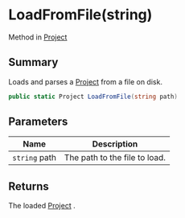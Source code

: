 # LoadFromFile(string)

Method in [Project](./)

## Summary

Loads and parses a [Project](./) from a file on disk.

```csharp
public static Project LoadFromFile(string path)
```

## Parameters

| Name          | Description                   |
| ------------- | ----------------------------- |
| `string` path | The path to the file to load. |

## Returns

The loaded [Project](./) .
